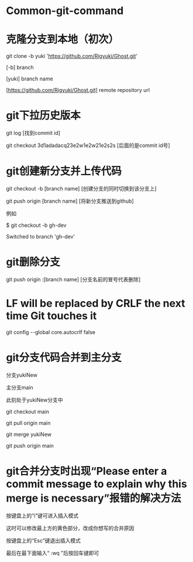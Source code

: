# Common-git-command
# 克隆分支到本地（初次）
git clone -b yuki 'https://github.com/Rigyuki/Ghost.git'

[-b] branch

[yuki] branch name 

[https://github.com/Rigyuki/Ghost.git] remote repository url


# git下拉历史版本
git log                    [找到commit id]

git checkout 3d1adadacq23e2w1e2w21e2s2s    [后面的是commit id号]


# git创建新分支并上传代码
git checkout -b [branch name]         [创建分支的同时切换到该分支上]

git push origin [branch name]         [将新分支推送到github]

例如

$ git checkout -b gh-dev

Switched to branch 'gh-dev'

# git删除分支
git push origin :[branch name]           [分支名前的冒号代表删除]


# LF will be replaced by CRLF the next time Git touches it
git config --global core.autocrlf false



# git分支代码合并到主分支
分支yukiNew

主分支main

此刻处于yukiNew分支中

git checkout main

git pull origin main

git merge yukiNew

git push origin main




# git合并分支时出现“Please enter a commit message to explain why this merge is necessary”报错的解决方法
按键盘上的“i”键可进入插入模式

这时可以修改最上方的黄色部分，改成你想写的合并原因

按键盘上的“Esc”键退出插入模式

最后在最下面输入“ :wq ”后按回车键即可

